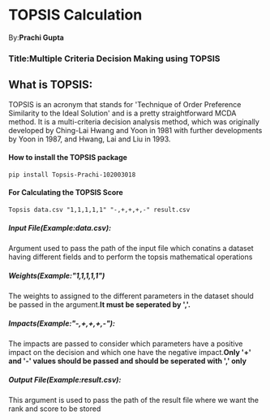 # TOPSIS Calculation
By:**Prachi Gupta**

### Title:Multiple Criteria Decision Making using TOPSIS

## What is TOPSIS:
TOPSIS is an acronym that stands for 'Technique of Order Preference Similarity to the Ideal Solution' and is a pretty straightforward MCDA method.
It is a multi-criteria decision analysis method, which was originally developed by Ching-Lai Hwang and Yoon in 1981 with further developments by Yoon in 1987, and Hwang, Lai and Liu in 1993.
#### How to install the TOPSIS package
```buildoutcfg
pip install Topsis-Prachi-102003018
```
#### For Calculating the TOPSIS Score
```buildoutcfg
Topsis data.csv "1,1,1,1,1" "-,+,+,+,-" result.csv
```

##### Input File(Example:data.csv):
Argument used to pass the path of the input file which conatins a dataset having different fields and to perform the topsis mathematical operations
##### Weights(Example:"1,1,1,1,1")
The weights to assigned to the different parameters in the dataset should be passed in the argument.**It must be seperated by ','.**
##### Impacts(Example:"-,+,+,+,-"):
The impacts are passed to consider which parameters have a positive impact on the decision and which one have the negative impact.**Only '+' and '-' values should be passed and should be seperated with ',' only**
##### Output File(Example:result.csv):
This argument is used to pass the path of the result file where we want the rank and score to be stored